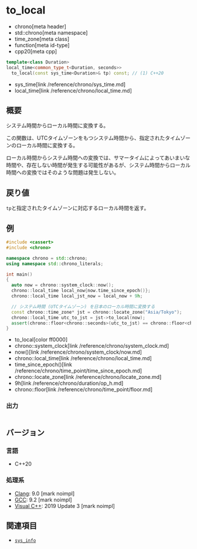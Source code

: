 # to_local
* chrono[meta header]
* std::chrono[meta namespace]
* time_zone[meta class]
* function[meta id-type]
* cpp20[meta cpp]

```cpp
template<class Duration>
local_time<common_type_t<Duration, seconds>>
  to_local(const sys_time<Duration>& tp) const; // (1) C++20
```
* sys_time[link /reference/chrono/sys_time.md]
* local_time[link /reference/chrono/local_time.md]

## 概要
システム時間からローカル時間に変換する。

この関数は、UTCタイムゾーンをもつシステム時間から、指定されたタイムゾーンのローカル時間に変換する。

ローカル時間からシステム時間への変換では、サマータイムによってあいまいな時間や、存在しない時間が発生する可能性があるが、システム時間からローカル時間への変換ではそのような問題は発生しない。


## 戻り値
`tp`と指定されたタイムゾーンに対応するローカル時間を返す。


## 例
```cpp example
#include <cassert>
#include <chrono>

namespace chrono = std::chrono;
using namespace std::chrono_literals;

int main()
{
  auto now = chrono::system_clock::now();
  chrono::local_time local_now{now.time_since_epoch()};
  chrono::local_time local_jst_now = local_now + 9h;

  // システム時間 (UTCタイムゾーン) を日本のローカル時間に変換する
  const chrono::time_zone* jst = chrono::locate_zone("Asia/Tokyo");
  chrono::local_time utc_to_jst = jst->to_local(now);
  assert(chrono::floor<chrono::seconds>(utc_to_jst) == chrono::floor<chrono::seconds>(local_jst_now));
}
```
* to_local[color ff0000]
* chrono::system_clock[link /reference/chrono/system_clock.md]
* now()[link /reference/chrono/system_clock/now.md]
* chrono::local_time[link /reference/chrono/local_time.md]
* time_since_epoch()[link /reference/chrono/time_point/time_since_epoch.md]
* chrono::locate_zone[link /reference/chrono/locate_zone.md]
* 9h[link /reference/chrono/duration/op_h.md]
* chrono::floor[link /reference/chrono/time_point/floor.md]

### 出力
```
```

## バージョン
### 言語
- C++20

### 処理系
- [Clang](/implementation.md#clang): 9.0 [mark noimpl]
- [GCC](/implementation.md#gcc): 9.2 [mark noimpl]
- [Visual C++](/implementation.md#visual_cpp): 2019 Update 3 [mark noimpl]


## 関連項目
- [`sys_info`](/reference/chrono/sys_info.md)
